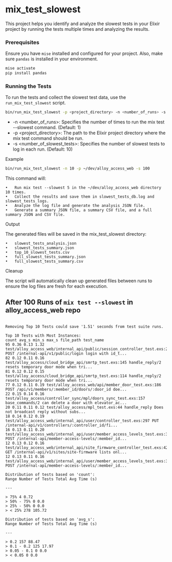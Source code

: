 # mix_test_slowest

This project helps you identify and analyze the slowest tests in your Elixir project by running the tests multiple times and analyzing the results.

### Prerequisites

Ensure you have `mise` installed and configured for your project. Also, make sure `pandas` is installed in your environment.

```sh
mise activate
pip install pandas
```

### Running the Tests

To run the tests and collect the slowest test data, use the `run_mix_test_slowest` script.

```sh
bin/run_mix_test_slowest -p <project_directory> -n <number_of_runs> -s <number_of_slowest_tests>
```

- -n <number_of_runs>: Specifies the number of times to run the mix test --slowest command. (Default: 1)
- -p <project_directory>: The path to the Elixir project directory where the mix test command should be run.
- -s <number_of_slowest_tests>: Specifies the number of slowest tests to log in each run. (Default: 10)

Example

```sh
bin/run_mix_test_slowest -n 10 -p ~/dev/alloy_access_web -s 100
```

This command will:

    •	Run mix test --slowest 5 in the ~/dev/alloy_access_web directory 10 times.
    •	Collect the results and save them in slowest_tests_db.log and slowest_tests_logs.
    •	Analyze the log file and generate the analysis JSON file.
    •	Generate a summary JSON file, a summary CSV file, and a full summary JSON and CSV file.

Output

The generated files will be saved in the mix_test_slowest directory:

    •	slowest_tests_analysis.json
    •	slowest_tests_summary.json
    •	top_10_slowest_tests.csv
    •	full_slowest_tests_summary.json
    •	full_slowest_tests_summary.csv

Cleanup

The script will automatically clean up generated files between runs to ensure the log files are fresh for each execution.

## After 100 Runs of `mix test --slowest` in alloy_access_web repo

```

Removing Top 10 Tests could save '1.51' seconds from test suite runs.

Top 10 Tests with Most Instances:
count avg_s min_s max_s file_path test_name
95 0.36 0.13 1.32 test/alloy_access_web/internal_api/public/session_controller_test.exs:261 POST /internal-api/v1/public/login login with id_t...
82 0.12 0.11 0.16 test/alloy_access/cloud_bridge_api/smrtp_test.exs:145 handle_reply/2 resets temporary door mode when tri...
81 0.12 0.12 0.15 test/alloy_access/cloud_bridge_api/smrtp_test.exs:114 handle_reply/2 resets temporary door mode when tri...
77 0.12 0.11 0.19 test/alloy_access_web/api/member_door_test.exs:186 POST /api/v1/members/:member_id/doors/:door_id doe...
22 0.15 0.14 0.16 test/alloy_access/controller_sync/mpl/doors_sync_test.exs:157 base_commands/2 can delete a door with elevator_ac...
20 0.11 0.11 0.12 test/alloy_access/mpl_test.exs:44 handle_reply Does not broadcast reply without subs...
18 0.14 0.12 0.19 test/alloy_access_web/internal_api/user/controller_test.exs:297 PUT /internal-api/v1/controllers/:controller_id/fi...
16 0.13 0.11 0.20 test/alloy_access_web/internal_api/user/member_access_levels_test.exs:358 POST /internal-api/member-access-levels/:member_id...
12 0.13 0.12 0.16 test/alloy_access_web/internal_api/site_firmware_controller_test.exs:42 GET /internal-api/v1/sites/site-firmware lists onl...
12 0.13 0.11 0.16 test/alloy_access_web/internal_api/user/member_access_levels_test.exs:322 POST /internal-api/member-access-levels/:member_id...

Distribution of tests based on 'count':
Range Number of Tests Total Avg Time (s)

---

> 75% 4 0.72
> 50% - 75% 0 0.0
> 25% - 50% 0 0.0
> < 25% 278 105.72

Distribution of tests based on 'avg_s':
Range Number of Tests Total Avg Time (s)

---

> 0.2 157 88.47
> 0.1 - 0.2 125 17.97
> 0.05 - 0.1 0 0.0
> < 0.05 0 0.0

```

```

```
